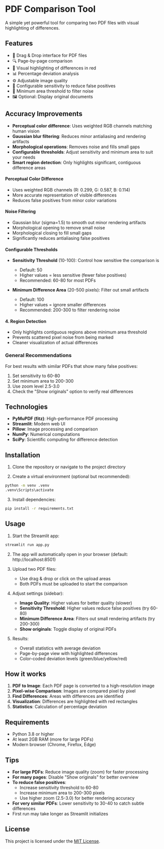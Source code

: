 # PDF Comparison Tool

A simple yet powerful tool for comparing two PDF files with visual highlighting of differences.

## Features

- 📄 Drag & Drop interface for PDF files
- 🔍 Page-by-page comparison
- 🎨 Visual highlighting of differences in red
- 📊 Percentage deviation analysis
- ⚙️ Adjustable image quality
- 🎯 Configurable sensitivity to reduce false positives
- 🔬 Minimum area threshold to filter noise
- 🖼️ Optional: Display original documents

## Accuracy Improvements

- **Perceptual color difference**: Uses weighted RGB channels matching human vision
- **Gaussian blur filtering**: Reduces minor antialiasing and rendering artifacts
- **Morphological operations**: Removes noise and fills small gaps
- **Configurable thresholds**: Adjust sensitivity and minimum area to suit your needs
- **Smart region detection**: Only highlights significant, contiguous difference areas

#### Perceptual Color Difference
- Uses weighted RGB channels (R: 0.299, G: 0.587, B: 0.114)
- More accurate representation of visible differences
- Reduces false positives from minor color variations

#### Noise Filtering
- Gaussian blur (sigma=1.5) to smooth out minor rendering artifacts
- Morphological opening to remove small noise
- Morphological closing to fill small gaps
- Significantly reduces antialiasing false positives

#### Configurable Thresholds
- **Sensitivity Threshold** (10-100): Control how sensitive the comparison is
    - Default: 50
    - Higher values = less sensitive (fewer false positives)
    - Recommended: 60-80 for most PDFs

- **Minimum Difference Area** (20-500 pixels): Filter out small artifacts
    - Default: 100
    - Higher values = ignore smaller differences
    - Recommended: 200-300 to filter rendering noise

#### 4. Region Detection
- Only highlights contiguous regions above minimum area threshold
- Prevents scattered pixel noise from being marked
- Cleaner visualization of actual differences

### General Recommendations
For best results with similar PDFs that show many false positives:
1. Set sensitivity to 60-80
2. Set minimum area to 200-300
3. Use zoom level 2.5-3.0
4. Check the "Show originals" option to verify real differences

## Technologies

- **PyMuPDF (fitz)**: High-performance PDF processing
- **Streamlit**: Modern web UI
- **Pillow**: Image processing and comparison
- **NumPy**: Numerical computations
- **SciPy**: Scientific computing for difference detection

## Installation

1. Clone the repository or navigate to the project directory

2. Create a virtual environment (optional but recommended):
```bash
python -m venv .venv
.venv\Scripts\activate
```

3. Install dependencies:
```bash
pip install -r requirements.txt
```

## Usage

1. Start the Streamlit app:
```bash
streamlit run app.py
```

2. The app will automatically open in your browser (default: http://localhost:8501)

3. Upload two PDF files:
   - Use drag & drop or click on the upload areas
   - Both PDFs must be uploaded to start the comparison

4. Adjust settings (sidebar):
   - **Image Quality**: Higher values for better quality (slower)
   - **Sensitivity Threshold**: Higher values reduce false positives (try 60-80)
   - **Minimum Difference Area**: Filters out small rendering artifacts (try 200-300)
   - **Show originals**: Toggle display of original PDFs

5. Results:
   - Overall statistics with average deviation
   - Page-by-page view with highlighted differences
   - Color-coded deviation levels (green/blue/yellow/red)

## How it works

1. **PDF to Image**: Each PDF page is converted to a high-resolution image
2. **Pixel-wise Comparison**: Images are compared pixel by pixel
3. **Find Differences**: Areas with differences are identified
4. **Visualization**: Differences are highlighted with red rectangles
5. **Statistics**: Calculation of percentage deviation

## Requirements

- Python 3.8 or higher
- At least 2GB RAM (more for large PDFs)
- Modern browser (Chrome, Firefox, Edge)

## Tips

- **For large PDFs**: Reduce image quality (zoom) for faster processing
- **For many pages**: Disable "Show originals" for better overview
- **To reduce false positives**: 
  - Increase sensitivity threshold to 60-80
  - Increase minimum area to 200-300 pixels
  - Use higher zoom (2.5-3.0) for better rendering accuracy
- **For very similar PDFs**: Lower sensitivity to 30-40 to catch subtle differences
- First run may take longer as Streamlit initializes

## License
This project is licensed under the [MIT License](./LICENSE).
